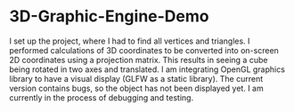 # 3D-Graphic-Engine-Demo

I set up the project, where I had to find all vertices and triangles. I performed calculations of 3D coordinates to be converted into on-screen 2D coordinates using a projection matrix. This results in seeing a cube being rotated in two axes and translated. 
I am integrating OpenGL graphics library to have a visual display (GLFW as a static library). 
The current version contains bugs, so the object has not been displayed yet. I am currently in the process of debugging and testing. 


